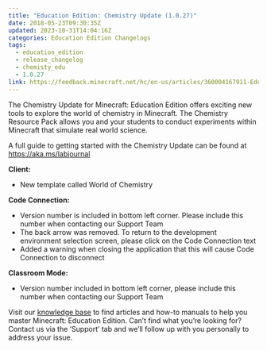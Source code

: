 ```yaml
---
title: "Education Edition: Chemistry Update (1.0.27)"
date: 2018-05-23T09:30:35Z
updated: 2023-10-31T14:04:16Z
categories: Education Edition Changelogs
tags:
  - education_edition
  - release_changelog
  - chemisty_edu
  - 1.0.27
link: https://feedback.minecraft.net/hc/en-us/articles/360004167911-Education-Edition-Chemistry-Update-1-0-27
---
```


The Chemistry Update for Minecraft: Education Edition offers exciting new tools to explore the world of chemistry in Minecraft. The Chemistry Resource Pack allows you and your students to conduct experiments within Minecraft that simulate real world science.  
  
A full guide to getting started with the Chemistry Update can be found at <https://aka.ms/labjournal>  
  
**Client:**

- New template called World of Chemistry

  
**Code Connection:**

- Version number is included in bottom left corner. Please include this number when contacting our Support Team
- The back arrow was removed. To return to the development environment selection screen, please click on the Code Connection text
- Added a warning when closing the application that this will cause Code Connection to disconnect

  
**Classroom Mode:**

- Version number included in bottom left corner, please include this number when contacting our Support Team

  
Visit our [knowledge base](https://feedback.minecraft.net/hc/en-us/categories/115000410252-Knowledge-Base) to find articles and how-to manuals to help you master Minecraft: Education Edition. Can’t find what you’re looking for? Contact us via the ‘Support’ tab and we’ll follow up with you personally to address your issue.
